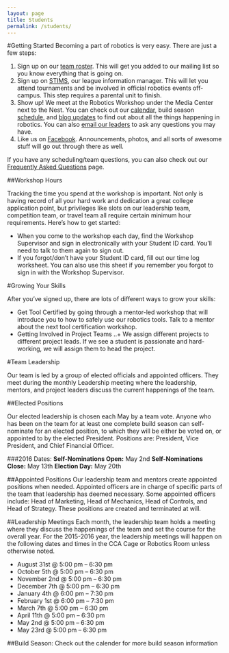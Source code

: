 ```yaml
---
layout: page
title: Students
permalink: /students/
---
```


#Getting Started
Becoming a part of robotics is very easy. There are just a few steps:

1. Sign up on our [team roster](). This will get you added to our mailing list so you know everything that is going on.
2. Sign up on [STIMS](), our league information manager. This will let you attend tournaments and be involved in official robotics events off-campus. This step requires a parental unit to finish.
3. Show up! We meet at the Robotics Workshop under the Media Center next to the Nest. You can check out our [calendar](), build season [schedule](), and [blog updates]() to find out about all the things happening in robotics. You can also [email our leaders]() to ask any questions you may have.
4. Like us on [Facebook](). Announcements, photos, and all sorts of awesome stuff will go out through there as well.


If you have any scheduling/team questions, you can also check out our [Frequently Asked Questions]() page.

##Workshop Hours

Tracking the time you spend at the workshop is important. Not only is having record of all your hard work and dedication a great college application point, but privileges like slots on our leadership team, competition team, or travel team all require certain minimum hour requirements. Here’s how to get started:

+ When you come to the workshop each day, find the Workshop Supervisor and sign in electronically with your Student ID card. You’ll need to talk to them again to sign out.
+ If you forgot/don’t have your Student ID card, fill out our time log worksheet. You can also use this sheet if you remember you forgot to sign in with the Workshop Supervisor.


#Growing Your Skills

After you’ve signed up, there are lots of different ways to grow your skills:

+ Get Tool Certified by going through a mentor-led workshop that will introduce you to how to safely use our robotics tools. Talk to a mentor about the next tool certification workshop.
+ Getting Involved in Project Teams
..+ We assign different projects to different project leads. If we see a student is passionate and hard-working, we will assign them to head the project.

#Team Leadership

Our team is led by a group of elected officials and appointed officers. They meet during the monthly Leadership meeting where the leadership, mentors, and project leaders discuss the current happenings of the team.

##Elected Positions

Our elected leadership is chosen each May by a team vote. Anyone who has been on the team for at least one complete build season can self-nominate for an elected position, to which they will be either be voted on, or appointed to by the elected President. Positions are: President, Vice President, and Chief Financial Officer.

###2016 Dates:
**Self-Nominations Open:** May 2nd
**Self-Nominations Close:** May 13th
**Election Day:** May 20th

##Appointed Positions
Our leadership team and mentors create appointed positions when needed. Appointed officers are in charge of specific parts of the team that leadership has deemed necessary. Some appointed officers include: Head of Marketing, Head of Mechanics, Head of Controls, and Head of Strategy. These positions are created and terminated at will.

##Leadership Meetings
Each month, the leadership team holds a meeting where they discuss the happenings of the team and set the course for the overall year. For the 2015-2016 year, the leadership meetings will happen on the following dates and times in the CCA Cage or Robotics Room unless otherwise noted.

+ August 31st @ 5:00 pm – 6:30 pm
+ October 5th @ 5:00 pm – 6:30 pm
+ November 2nd @ 5:00 pm – 6:30 pm
+ December 7th @ 5:00 pm – 6:30 pm
+ January 4th @ 6:00 pm – 7:30 pm
+ February 1st @ 6:00 pm – 7:30 pm
+ March 7th @ 5:00 pm – 6:30 pm
+ April 11th @ 5:00 pm – 6:30 pm
+ May 2nd @ 5:00 pm – 6:30 pm
+ May 23rd @ 5:00 pm – 6:30 pm

##Build Season:
Check out the calender for more build season information

